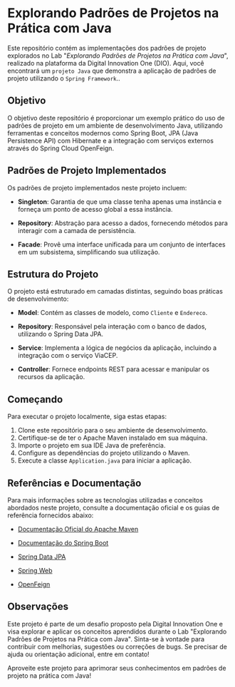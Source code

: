 # Explorando Padrões de Projetos na Prática com Java

Este repositório contém as implementações dos padrões de projeto explorados no Lab "*Explorando Padrões de Projetos na Prática com Java*", realizado na plataforma da Digital Innovation One (DIO). Aqui, você encontrará um `projeto Java` que demonstra a aplicação de padrões de projeto utilizando o  `Spring Framework`..

## Objetivo

O objetivo deste repositório é proporcionar um exemplo prático do uso de padrões de projeto em um ambiente de desenvolvimento Java, utilizando ferramentas e conceitos modernos como Spring Boot, JPA (Java Persistence API) com Hibernate e a integração com serviços externos através do Spring Cloud OpenFeign.

## Padrões de Projeto Implementados

Os padrões de projeto implementados neste projeto incluem:

- **Singleton**: Garantia de que uma classe tenha apenas uma instância e forneça um ponto de acesso global a essa instância.
  
- **Repository**: Abstração para acesso a dados, fornecendo métodos para interagir com a camada de persistência.
  
- **Facade**: Provê uma interface unificada para um conjunto de interfaces em um subsistema, simplificando sua utilização.

## Estrutura do Projeto

O projeto está estruturado em camadas distintas, seguindo boas práticas de desenvolvimento:

- **Model**: Contém as classes de modelo, como `Cliente` e `Endereco`.
  
- **Repository**: Responsável pela interação com o banco de dados, utilizando o Spring Data JPA.
  
- **Service**: Implementa a lógica de negócios da aplicação, incluindo a integração com o serviço ViaCEP.
  
- **Controller**: Fornece endpoints REST para acessar e manipular os recursos da aplicação.

## Começando

Para executar o projeto localmente, siga estas etapas:

1. Clone este repositório para o seu ambiente de desenvolvimento.
2. Certifique-se de ter o Apache Maven instalado em sua máquina.
3. Importe o projeto em sua IDE Java de preferência.
4. Configure as dependências do projeto utilizando o Maven.
5. Execute a classe `Application.java` para iniciar a aplicação.

## Referências e Documentação

Para mais informações sobre as tecnologias utilizadas e conceitos abordados neste projeto, consulte a documentação oficial e os guias de referência fornecidos abaixo:

- [Documentação Oficial do Apache Maven](https://maven.apache.org/guides/index.html)
  
- [Documentação do Spring Boot](https://docs.spring.io/spring-boot/docs/3.2.4/reference/htmlsingle/)
  
- [Spring Data JPA](https://docs.spring.io/spring-boot/docs/3.2.4/reference/htmlsingle/#data.sql.jpa-and-spring-data)
  
- [Spring Web](https://docs.spring.io/spring-boot/docs/3.2.4/reference/htmlsingle/#web)
  
- [OpenFeign](https://docs.spring.io/spring-cloud-openfeign/docs/current/reference/html/)

## Observações

Este projeto é parte de um desafio proposto pela Digital Innovation One e visa explorar e aplicar os conceitos aprendidos durante o Lab "Explorando Padrões de Projetos na Prática com Java". Sinta-se à vontade para contribuir com melhorias, sugestões ou correções de bugs. Se precisar de ajuda ou orientação adicional, entre em contato!

Aproveite este projeto para aprimorar seus conhecimentos em padrões de projeto na prática com Java!
